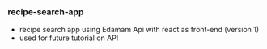 ### recipe-search-app
- recipe search app using Edamam Api with react as front-end (version 1)
- used for future tutorial on API
